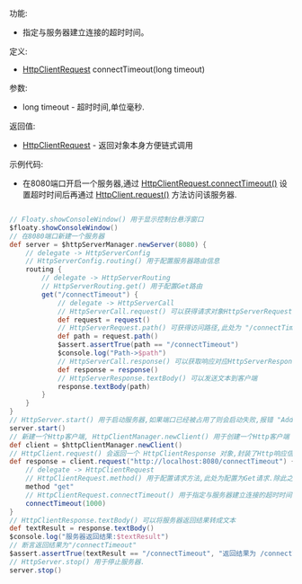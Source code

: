功能:

+ 指定与服务器建立连接的超时时间。

定义:

+ [HttpClientRequest](/API/Network/HttpClient/HttpClientRequest/README.md) connectTimeout(long
  timeout)

参数:

+ long timeout - 超时时间,单位毫秒.

返回值:

+ [HttpClientRequest](/API/Network/HttpClient/HttpClientRequest/README.md) - 返回对象本身方便链式调用

示例代码:

+ 在8080端口开启一个服务器,通过
  [HttpClientRequest.connectTimeout()](/API/Network/HttpClient/HttpClientRequest/README.md?id=connectTimeout)
  设置超时时间后再通过 [HttpClient.request()](/API/Network/HttpClient/HttpClient/README.md?id=request)
  方法访问该服务器.

```groovy

// Floaty.showConsoleWindow() 用于显示控制台悬浮窗口
$floaty.showConsoleWindow()
// 在8080端口新建一个服务器
def server = $httpServerManager.newServer(8080) {
    // delegate -> HttpServerConfig
    // HttpServerConfig.routing() 用于配置服务器路由信息
    routing {
        // delegate -> HttpServerRouting
        // HttpServerRouting.get() 用于配置Get路由
        get("/connectTimeout") {
            // delegate -> HttpServerCall
            // HttpServerCall.request() 可以获得请求对象HttpServerRequest
            def request = request()
            // HttpServerRequest.path() 可获得访问路径,此处为 "/connectTimeout"
            def path = request.path()
            $assert.assertTrue(path == "/connectTimeout")
            $console.log("Path->$path")
            // HttpServerCall.response() 可以获取响应对应HttpServerResponse
            def response = response()
            // HttpServerResponse.textBody() 可以发送文本到客户端
            response.textBody(path)
        }
    }
}
// HttpServer.start() 用于启动服务器,如果端口已经被占用了则会启动失败,报错 "Address already in use"
server.start()
// 新建一个Http客户端, HttpClientManager.newClient() 用于创建一个Http客户端
def client = $httpClientManager.newClient()
// HttpClient.request() 会返回一个 HttpClientResponse 对象,封装了Http响应信息
def response = client.request("http://localhost:8080/connectTimeout") {
    // delegate -> HttpClientRequest
    // HttpClientRequest.method() 用于配置请求方法,此处为配置为Get请求.除此之外,还有post,put,patch,delete,head,options等方法
    method "get"
    // HttpClientRequest.connectTimeout() 用于指定与服务器建立连接的超时时间,单位为毫秒.如果想要看到超时效果,可以将其设置得更小.
    connectTimeout(1000)
}
// HttpClientResponse.textBody() 可以将服务器返回结果转成文本
def textResult = response.textBody()
$console.log("服务器返回结果:$textResult")
// 断言返回结果为"/connectTimeout"
$assert.assertTrue(textResult == "/connectTimeout", "返回结果为 /connectTimeout")
// HttpServer.stop() 用于停止服务器.
server.stop()
```